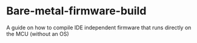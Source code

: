 # Bare-metal-firmware-build
A guide on how to compile IDE independent firmware that runs directly on the MCU (without an OS)
